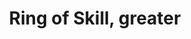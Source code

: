 ---
title: "Ring of Skill, greater"

item:
  aura: "Faint transmutatation"
  casterLevel: "17th"
  prerequisites:
    feats:   ["{% feat_link forge-ring %}"]
    spells:  []
    special: ["creator must have 20 ranks in the appropriate skill"]
  marketPrice: 40000
  description: |
    Rings of this nature continually grant the wearer a +20 competence bonus on checks relating to the skill the ring is tied to. For example, a _Ring of Climbing, Greater_ would grant a +20 bonus to the _climb_ skill. These rings add a bonus to one skill, and one skill only.
---
